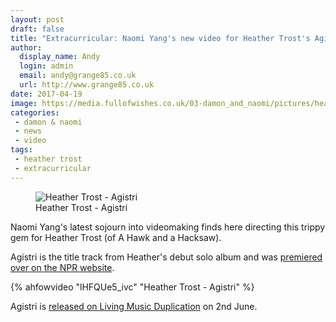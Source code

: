 ```yaml
---
layout: post
draft: false
title: "Extracurricular: Naomi Yang's new video for Heather Trost's Agistri"
author:
  display_name: Andy
  login: admin
  email: andy@grange85.co.uk
  url: http://www.grange85.co.uk
date: 2017-04-19
image: https://media.fullofwishes.co.uk/03-damon_and_naomi/pictures/heather-trost-agistri-screen-grab.jpg
categories:
 - damon & naomi
 - news
 - video
tags:
 - heather trost
 - extracurricular
---
```

<figure class="caption aligncenter"><img src="https://media.fullofwishes.co.uk/03-damon_and_naomi/pictures/heather-trost-agistri-screen-grab.jpg" alt="Heather Trost - Agistri" /><figcaption class="caption-text">Heather Trost - Agistri</figcaption></figure>
<p class="lead">Naomi Yang's latest sojourn into videomaking finds here directing this trippy gem for Heather Trost (of A Hawk and a Hacksaw).</p>
<p>Agistri is the title track from Heather's debut solo album and was <a href="http://www.npr.org/event/music/524541226/heather-trosts-nostalgic-pop-goes-eastern-bloc-in-agistri-video">premiered over on the NPR website</a>.</p>
{% ahfowvideo "lHFQUe5_ivc" "Heather Trost - Agistri" %}
<p>Agistri is <a href="http://lmduplication.com/lm14.html">released on Living Music Duplication</a> on 2nd June.</p>
